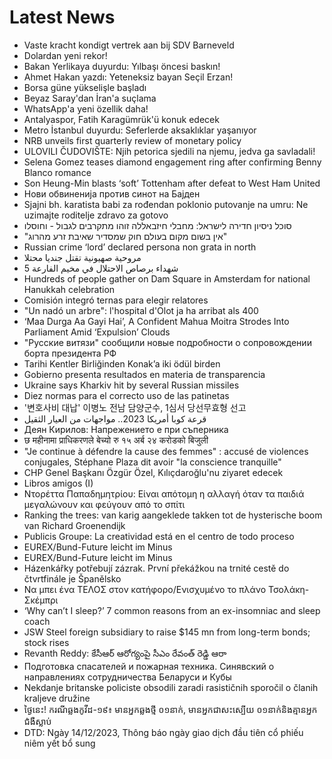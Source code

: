 # Latest News
-  Vaste kracht kondigt vertrek aan bij SDV Barneveld
-  Dolardan yeni rekor!
-  Bakan Yerlikaya duyurdu: Yılbaşı öncesi baskın!
-  Ahmet Hakan yazdı: Yeteneksiz bayan Seçil Erzan!
-  Borsa güne yükselişle başladı
-  Beyaz Saray'dan İran'a suçlama
-  WhatsApp'a yeni özellik daha!
-  Antalyaspor, Fatih Karagümrük'ü konuk edecek
-  Metro İstanbul duyurdu: Seferlerde aksaklıklar yaşanıyor
-  NRB unveils first quarterly review of monetary policy
-  ULOVILI ČUDOVIŠTE: Njih petorica sjedili na njemu, jedva ga savladali!
-  Selena Gomez teases diamond engagement ring after confirming Benny Blanco romance
-  Son Heung-Min blasts ‘soft’ Tottenham after defeat to West Ham United
-  Нови обвиненија против синот на Бајден
-  Sjajni bh. karatista babi za rođendan poklonio putovanje na umru: Ne uzimajte roditelje zdravo za gotovo
-  סוכל ניסיון חדירה לישראל: מחבלי חיזבאללה זוהו מתקרבים לגבול - וחוסלו
-  "אין בשום מקום בעולם חוק שמסדיר שאיבת זרע מהרוג"
-  Russian crime ‘lord’ declared persona non grata in north
-  مروحية صهيونية تقتل جنديا محتلا
-  5 شهداء برصاص الاحتلال في مخيم الفارعة
-  Hundreds of people gather on Dam Square in Amsterdam for national Hanukkah celebration
-  Comisión integró ternas para elegir relatores
-  "Un nadó un arbre": l'hospital d'Olot ja ha arribat als 400
-  ‘Maa Durga Aa Gayi Hai’, A Confident Mahua Moitra Strodes Into Parliament Amid ‘Expulsion’ Clouds
-  "Русские витязи" сообщили новые подробности о сопровождении борта президента РФ
-  Tarihi Kentler Birliğinden Konak’a iki ödül birden
-  Gobierno presenta resultados en materia de transparencia
-  Ukraine says Kharkiv hit by several Russian missiles
-  Diez normas para el correcto uso de las patinetas
-  '변호사비 대납' 이병노 전남 담양군수, 1심서 당선무효형 선고
-  قرعة كوبا أمريكا 2023.. مواجهات من العيار الثقيل
-  Деян Кирилов: Напрежението е при съперника
-  छ महीनामा प्राधिकरणले बेच्यो रु १५ अर्ब २४ करोडको बिजुली
-  "Je continue à défendre la cause des femmes" : accusé de violences conjugales, Stéphane Plaza dit avoir "la conscience tranquille"
-  CHP Genel Başkanı Özgür Özel, Kılıçdaroğlu'nu ziyaret edecek
-  Libros amigos (I)
-  Ντορέττα Παπαδημητρίου: Είναι απότομη η αλλαγή όταν τα παιδιά μεγαλώνουν και φεύγουν από το σπίτι
-  Ranking the trees: van karig aangeklede takken tot de hysterische boom van Richard Groenendijk
-  Publicis Groupe: La creatividad está en el centro de todo proceso
-  EUREX/Bund-Future leicht im Minus
-  EUREX/Bund-Future leicht im Minus
-  Házenkářky potřebují zázrak. První překážkou na trnité cestě do čtvrtfinále je Španělsko
-  Να μπει ένα ΤΕΛΟΣ στον κατήφορο/Ενισχυμένο το πλάνο Τσολάκη-Σκέμπρι
-  ‘Why can’t I sleep?’ 7 common reasons from an ex-insomniac and sleep coach
-  JSW Steel foreign subsidiary to raise $145 mn from long-term bonds; stock rises
-  Revanth Reddy: కేసీఆర్ ఆరోగ్యంపై సీఎం రేవంత్ రెడ్డి ఆరా
-  Подготовка спасателей и пожарная техника. Синявский о направлениях сотрудничества Беларуси и Кубы
-  Nekdanje britanske policiste obsodili zaradi rasističnih sporočil o članih kraljeve družine
-  ថ្ងៃនេះ! ករណីឆ្លងកូវីដ-១៩៖​ មានអ្នកឆ្លងថ្មី​​ ០១នាក់,​ មានអ្នកជាសះស្បើយ​​​​​​​​​​​​​​​ ០១នាក់​ និងគ្មាន​អ្នកជំងឺស្លាប់​
-  DTD: Ngày 14/12/2023, Thông báo ngày giao dịch đầu tiên cổ phiếu niêm yết bổ sung
